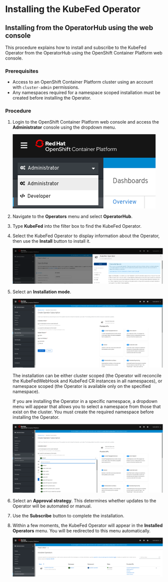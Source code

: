 # Installing the KubeFed Operator

## Installing from the OperatorHub using the web console

This procedure explains how to install and subscribe to the KubeFed Operator from the OperatorHub using the OpenShift Container Platform web console.

### Prerequisites
- Access to an OpenShift Container Platform cluster using an account with `cluster-admin` permissions.
- Any namespaces required for a namespace scoped installation must be created before installing the Operator.

### Procedure

1. Login to the OpenShift Container Platform web console and access the **Administrator** console using the dropdown menu.

    ![Admin console](images/1-admin-console.png)
1.  Navigate to the **Operators** menu and select **OperatorHub**.
1. Type **KubeFed** into the filter box to find the KubeFed Operator.
1. Select the KubeFed Operator to display information about the Operator, then use the **Install** button to install it.

    ![Install the Operator from OperatorHub](images/2-install.png)

1. Select an **Installation mode**.

    ![Select installation mode](images/3-subscription.png)

    The installation can be either cluster scoped (the Operator will reconcile the KubeFedWebHook and KubeFed CR instances in all namespaces), or namespace scoped (the Operator is available only on the specified namespace).

    If you are installing the Operator in a specific namespace, a dropdown menu will appear that allows you to select a namespace from those that exist on the cluster. You must create the required namespace before installing the Operator.

    ![Namespace scoped installation](images/4-namespace-scoped.png)

1. Select an **Approval strategy**. This determines whether updates to the Operator will be automated or manual.
1. Use the **Subscribe** button to complete the installation.
1. Within a few moments, the KubeFed Operator will appear in the **Installed Operators** menu. You will be redirected to this menu automatically.

    ![Operators installed](images/5-installed.png)
